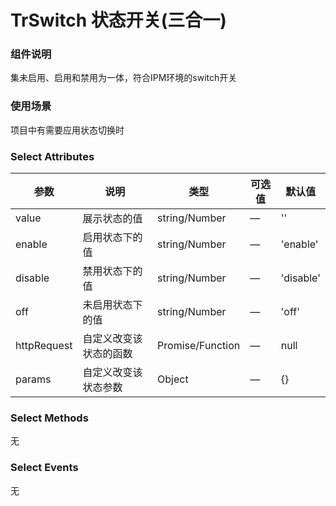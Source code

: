 # TrSwitch 状态开关(三合一)

### 组件说明

集未启用、启用和禁用为一体，符合IPM环境的switch开关

### 使用场景

项目中有需要应用状态切换时

### Select Attributes

| 参数       | 说明                   | 类型             | 可选值 | 默认值    |
| ---------- | ---------------------- | ---------------- | ------ | --------- |
| value      | 展示状态的值           | string/Number    | —      | ''        |
| enable     | 启用状态下的值         | string/Number    | —      | 'enable'  |
| disable    | 禁用状态下的值         | string/Number    | —      | 'disable' |
| off        | 未启用状态下的值       | string/Number    | —      | 'off'     |
| httpRequest | 自定义改变该状态的函数 | Promise/Function | —      | null      |
| params     | 自定义改变该状态参数   | Object           | —      | {}        |

### Select Methods

无

### Select Events

无
